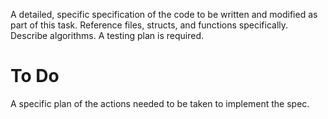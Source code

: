 A detailed, specific specification of the code to be written and modified as part of this task. Reference files, structs, and functions specifically. Describe algorithms. A testing plan is required.

# To Do
A specific plan of the actions needed to be taken to implement the spec.